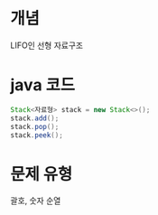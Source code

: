# 개념

LIFO인 선형 자료구조



# java 코드

```java
Stack<자료형> stack = new Stack<>();
stack.add();
stack.pop();
stack.peek();
```



# 문제 유형

괄호, 숫자 순열